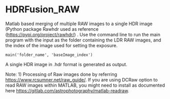 # HDRFusion_RAW

Matlab based merging of multiple RAW images to a single HDR image (Python package Rawhdr used as reference (https://pypi.org/project/rawhdr/) . 
Use the command line to run the main program with the input as the folder containing the LDR RAW images, and the index of the image used for setting the exposure. 

```
main('folder_name', 'baseImage_index')
```

A single HDR image in .hdr format is generated as output.

Note: 1) Processing of Raw images done by referring https://www.rcsumner.net/raw_guide/. If you are using DCRaw option to read RAW images within MATLAB, you might need to install as documented here https://gitlab.com/astrophotography/matlab-readraw.
